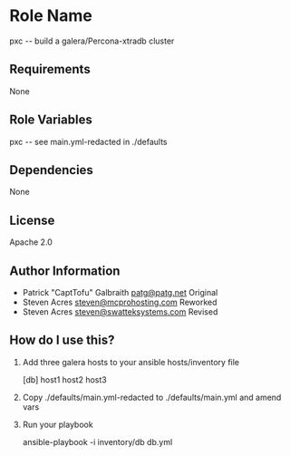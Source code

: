 Role Name
========

pxc -- build a galera/Percona-xtradb cluster

Requirements
------------

None

Role Variables
--------------

pxc -- see main.yml-redacted in ./defaults

Dependencies
------------

None

License
-------

Apache 2.0

Author Information
------------------

- Patrick "CaptTofu" Galbraith <patg@patg.net> Original 
- Steven Acres <steven@mcprohosting.com> Reworked
- Steven Acres <steven@swatteksystems.com> Revised

How do I use this?
------------------


1. Add three galera hosts to your ansible hosts/inventory file

    [db]
    host1
    host2
    host3

2. Copy ./defaults/main.yml-redacted to ./defaults/main.yml and amend vars

3. Run your playbook 

    ansible-playbook -i inventory/db db.yml
